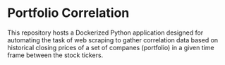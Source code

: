 # Portfolio Correlation
This repository hosts a Dockerized Python application designed for automating the task of web scraping to gather correlation data based on historical closing prices of a set of companes (portfolio) in a given time frame between the stock tickers.
